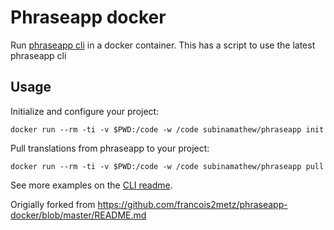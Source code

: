 # Phraseapp docker

Run [phraseapp cli][cli] in a docker container. This has a script to use the latest phraseapp cli

## Usage

Initialize and configure your project:

    docker run --rm -ti -v $PWD:/code -w /code subinamathew/phraseapp init

Pull translations from phraseapp to your project:

    docker run --rm -ti -v $PWD:/code -w /code subinamathew/phraseapp pull

See more examples on the [CLI readme][readme].

[cli]: https://phraseapp.com/cli
[readme]: https://github.com/phrase/phraseapp-client/blob/master/README.md

Origially forked from https://github.com/francois2metz/phraseapp-docker/blob/master/README.md
